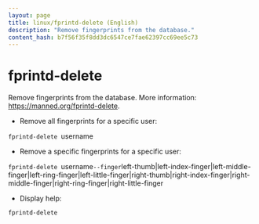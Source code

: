 ```yaml
---
layout: page
title: linux/fprintd-delete (English)
description: "Remove fingerprints from the database."
content_hash: b7f56f35f8dd3dc6547ce7fae62397cc69ee5c73
---
```

# fprintd-delete

Remove fingerprints from the database.
More information: <https://manned.org/fprintd-delete>.

- Remove all fingerprints for a specific user:

`fprintd-delete `<span class="tldr-var badge badge-pill bg-dark-lm bg-white-dm text-white-lm text-dark-dm font-weight-bold">username</span>

- Remove a specific fingerprints for a specific user:

`fprintd-delete `<span class="tldr-var badge badge-pill bg-dark-lm bg-white-dm text-white-lm text-dark-dm font-weight-bold">username</span>` --finger `<span class="tldr-var badge badge-pill bg-dark-lm bg-white-dm text-white-lm text-dark-dm font-weight-bold">left-thumb|left-index-finger|left-middle-finger|left-ring-finger|left-little-finger|right-thumb|right-index-finger|right-middle-finger|right-ring-finger|right-little-finger</span>

- Display help:

`fprintd-delete`
